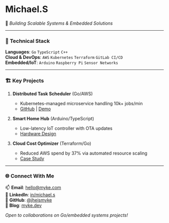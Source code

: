 # Michael.S 
🚀 *Building Scalable Systems & Embedded Solutions*

---

### 🔧 **Technical Stack**  
**Languages**: `Go` `TypeScript` `C++`  
**Cloud & DevOps**: `AWS` `Kubernetes` `Terraform` `GitLab CI/CD`  
**Embedded/IoT**: `Arduino` `Raspberry Pi` `Sensor Networks`  

---

### 🏗️ **Key Projects**  
1. **Distributed Task Scheduler** (Go/AWS)  
   - Kubernetes-managed microservice handling 10k+ jobs/min  
   - [GitHub](https://github.com/you/task-scheduler) | [Demo](https://demo.com)  

2. **Smart Home Hub** (Arduino/TypeScript)  
   - Low-latency IoT controller with OTA updates  
   - [Hardware Design](https://example.com)  

3. **Cloud Cost Optimizer** (Terraform/Go)  
   - Reduced AWS spend by 37% via automated resource scaling  
   - [Case Study](https://blog.com/cloud-optimizer)  

---

### 🌐 **Connect With Me**  
📫 **Email**: [hello@myke.com](mailto:mickienorman5@gmail.com)  
💼 **LinkedIn**: [in/michael.s](https://www.linkedin.com/in/michael-shekwolo-8402111aa/)  
🐙 **GitHub**: [@jheismyke](https://github.com/heismyke)  
📝 **Blog**: [myke.dev](https://myke.dev)  

*Open to collaborations on Go/embedded systems projects!*
